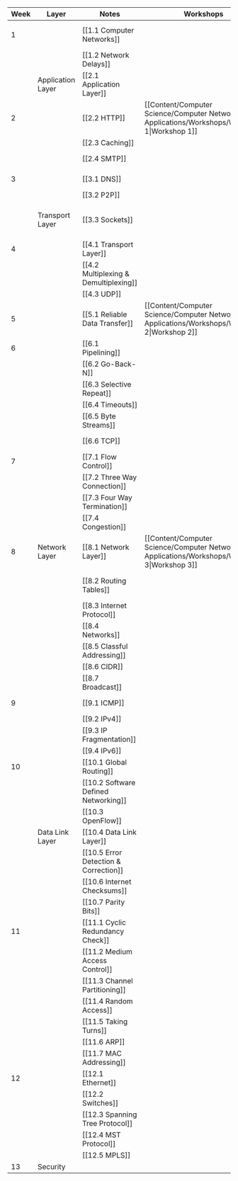 
| Week | Layer             | Notes                                 | Workshops                                                                                      | Assignments                                 | Labs                                | Notes          |
| ---- | ----------------- | ------------------------------------- | ---------------------------------------------------------------------------------------------- | ------------------------------------------- | ----------------------------------- | -------------- |
| 1    |                   | [[1.1 Computer Networks]]             |                                                                                                |                                             | [[Quiz 1 - Intro to Wireshark.pdf]] |                |
|      |                   | [[1.2 Network Delays]]                |                                                                                                |                                             |                                     |                |
|      | Application Layer | [[2.1 Application Layer]]             |                                                                                                |                                             |                                     |                |
| 2    |                   | [[2.2 HTTP]]                          | [[Content/Computer Science/Computer Networks & Applications/Workshops/Workshop 1\|Workshop 1]] |                                             | [[Quiz 2 - HTTP.pdf]]               |                |
|      |                   | [[2.3 Caching]]                       |                                                                                                |                                             |                                     |                |
|      |                   | [[2.4 SMTP]]                          |                                                                                                |                                             |                                     | Not Examinable |
| 3    |                   | [[3.1 DNS]]                           |                                                                                                |                                             | [[Quiz 3 - DNS.pdf]]                |                |
|      |                   | [[3.2 P2P]]                           |                                                                                                |                                             |                                     |                |
|      | Transport Layer   | [[3.3 Sockets]]                       |                                                                                                | [[Assignment 1 - Non Blocking Web Server]]  |                                     |                |
| 4    |                   | [[4.1 Transport Layer]]               |                                                                                                |                                             |                                     |                |
|      |                   | [[4.2 Multiplexing & Demultiplexing]] |                                                                                                |                                             |                                     |                |
|      |                   | [[4.3 UDP]]                           |                                                                                                |                                             |                                     |                |
| 5    |                   | [[5.1 Reliable Data Transfer]]        | [[Content/Computer Science/Computer Networks & Applications/Workshops/Workshop 2\|Workshop 2]] | [[Assignment 2 - Alternating Bit Protocol]] |                                     |                |
| 6    |                   | [[6.1 Pipelining]]                    |                                                                                                |                                             |                                     |                |
|      |                   | [[6.2 Go-Back-N]]                     |                                                                                                |                                             |                                     |                |
|      |                   | [[6.3 Selective Repeat]]              |                                                                                                |                                             |                                     |                |
|      |                   | [[6.4 Timeouts]]                      |                                                                                                |                                             |                                     |                |
|      |                   | [[6.5 Byte Streams]]                  |                                                                                                |                                             |                                     |                |
|      |                   | [[6.6 TCP]]                           |                                                                                                |                                             | [[Quiz 4 - TCP.pdf]]                |                |
| 7    |                   | [[7.1 Flow Control]]                  |                                                                                                |                                             |                                     |                |
|      |                   | [[7.2 Three Way Connection]]          |                                                                                                |                                             |                                     |                |
|      |                   | [[7.3 Four Way Termination]]          |                                                                                                |                                             |                                     |                |
|      |                   | [[7.4 Congestion]]                    |                                                                                                |                                             |                                     |                |
| 8    | Network Layer     | [[8.1 Network Layer]]                 | [[Content/Computer Science/Computer Networks & Applications/Workshops/Workshop 3\|Workshop 3]] |                                             |                                     |                |
|      |                   | [[8.2 Routing Tables]]                |                                                                                                | [[Assignment 3 - Dijkstra Routing]]         |                                     |                |
|      |                   | [[8.3 Internet Protocol]]             |                                                                                                |                                             | [[Quiz 6 - IP.pdf]]                 |                |
|      |                   | [[8.4 Networks]]                      |                                                                                                |                                             |                                     |                |
|      |                   | [[8.5 Classful Addressing]]           |                                                                                                |                                             |                                     |                |
|      |                   | [[8.6 CIDR]]                          |                                                                                                |                                             |                                     |                |
|      |                   | [[8.7 Broadcast]]                     |                                                                                                |                                             |                                     |                |
| 9    |                   | [[9.1 ICMP]]                          |                                                                                                |                                             | [[Quiz 5 - ICMP.pdf]]               |                |
|      |                   | [[9.2 IPv4]]                          |                                                                                                |                                             |                                     |                |
|      |                   | [[9.3 IP Fragmentation]]              |                                                                                                |                                             |                                     |                |
|      |                   | [[9.4 IPv6]]                          |                                                                                                |                                             |                                     |                |
| 10   |                   | [[10.1 Global Routing]]               |                                                                                                |                                             |                                     |                |
|      |                   | [[10.2 Software Defined Networking]]  |                                                                                                |                                             |                                     |                |
|      |                   | [[10.3 OpenFlow]]                     |                                                                                                |                                             |                                     |                |
|      | Data Link Layer   | [[10.4 Data Link Layer]]              |                                                                                                |                                             |                                     |                |
|      |                   | [[10.5 Error Detection & Correction]] |                                                                                                |                                             |                                     |                |
|      |                   | [[10.6 Internet Checksums]]           |                                                                                                |                                             |                                     |                |
|      |                   | [[10.7 Parity Bits]]                  |                                                                                                |                                             |                                     |                |
| 11   |                   | [[11.1 Cyclic Redundancy Check]]      |                                                                                                |                                             |                                     |                |
|      |                   | [[11.2 Medium Access Control]]        |                                                                                                |                                             |                                     |                |
|      |                   | [[11.3 Channel Partitioning]]         |                                                                                                |                                             |                                     |                |
|      |                   | [[11.4 Random Access]]                |                                                                                                |                                             |                                     |                |
|      |                   | [[11.5 Taking Turns]]                 |                                                                                                |                                             |                                     |                |
|      |                   | [[11.6 ARP]]                          |                                                                                                |                                             |                                     |                |
|      |                   | [[11.7 MAC Addressing]]               |                                                                                                |                                             |                                     |                |
| 12   |                   | [[12.1 Ethernet]]                     |                                                                                                |                                             | [[Quiz 7 - Ethernet.pdf]]           |                |
|      |                   | [[12.2 Switches]]                     |                                                                                                |                                             |                                     |                |
|      |                   | [[12.3 Spanning Tree Protocol]]       |                                                                                                |                                             |                                     |                |
|      |                   | [[12.4 MST Protocol]]                 |                                                                                                |                                             |                                     |                |
|      |                   | [[12.5 MPLS]]                         |                                                                                                |                                             |                                     |                |
| 13   | Security          |                                       |                                                                                                |                                             |                                     |                |


